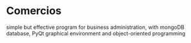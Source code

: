 # Comercios

simple but effective program for business administration, with mongoDB database, PyQt graphical environment and object-oriented programming
